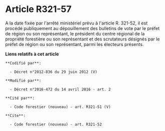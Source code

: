 # Article R321-57

A la date fixée par l'arrêté ministériel prévu à l'article R. 321-52, il est procédé publiquement au dépouillement des
bulletins de vote par le préfet de région ou son représentant, le président du centre régional de la propriété forestière ou
son représentant et des scrutateurs désignés par le préfet de région ou son représentant, parmi les électeurs présents.

**Liens relatifs à cet article**

	**Codifié par**:

	  - Décret n°2012-836 du 29 juin 2012 (V)

	**Modifié par**:

	  - Décret n°2016-472 du 14 avril 2016 - art. 2

	**Cité par**:

	  - Code forestier (nouveau) - art. R321-51 (V)

	**Cite**:

	  - Code forestier (nouveau) - art. R321-52
